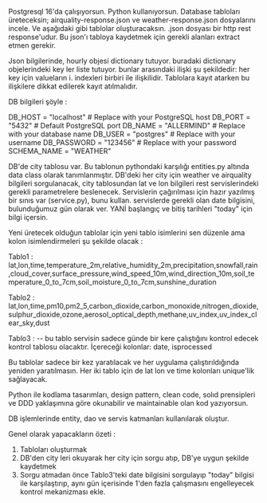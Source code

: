 Postgresql 16'da çalışıyorsun. Python kullanıyorsun. Database tabloları üreteceksin; airquality-response.json  ve weather-response.json dosyalarını incele. Ve aşağıdaki gibi tablolar oluşturacaksın. .json dosyası bir http rest response'udur. Bu json'ı tabloya kaydetmek için gerekli alanları extract etmen gerekir. 

Json bilgilerinde, hourly objesi dictionary tutuyor. buradaki dictionary objelerindeki key ler liste tutuyor. bunlar arasındaki ilişki şu şekildedir: 
her key için valueların i. indexleri birbiri ile ilişkilidir. Tablolara kayıt atarken bu ilişkilere dikkat edilerek kayıt atılmalıdır.

DB bilgileri şöyle : 

DB_HOST = "localhost"  # Replace with your PostgreSQL host
DB_PORT = "5432"       # Default PostgreSQL port
DB_NAME = "ALLERMIND"  # Replace with your database name
DB_USER = "postgres"       # Replace with your username
DB_PASSWORD = "123456"   # Replace with your password
SCHEMA_NAME = "WEATHER"

DB'de city tablosu var. Bu tablonun pythondaki karşılığı entities.py altında data class olarak tanımlanmıştır.
DB'deki her city için weather ve airquality bilgileri sorgulanacak, city tablosundan lat ve lon bilgileri rest servislerindeki gerekli parametrelere beslenecek. Servislerin çağırılması için hazır yazılmış bir sınıs var (service.py), bunu kullan. servislerde gerekli olan date bilgisini, bulunduğumuz gün olarak ver. YANİ başlangıç ve bitiş tarihleri "today" için bilgi içersin. 

Yeni üretecek olduğun tablolar için yeni tablo isimlerini sen düzenle ama kolon isimlendirmeleri şu şekilde olacak : 

Tablo1 : 
lat,lon,time,temperature_2m,relative_humidity_2m,precipitation,snowfall,rain,cloud_cover,surface_pressure,wind_speed_10m,wind_direction_10m,soil_temperature_0_to_7cm,soil_moisture_0_to_7cm,sunshine_duration

Tablo2 :
lat,lon,time,pm10,pm2_5,carbon_dioxide,carbon_monoxide,nitrogen_dioxide,sulphur_dioxide,ozone,aerosol_optical_depth,methane,uv_index,uv_index_clear_sky,dust

Tablo3 : -- bu tablo servisin sadece günde bir kere çalıştığını kontrol edecek kontrol tablosu olacaktır. İçereceği kolonlar: 
date, isprocessed

Bu tablolar sadece bir kez yaratılacak ve her uygulama çalıştırıldığında yeniden yaratılmasın. 
Her iki tablo için de lat lon ve time kolonları unique'lik sağlayacak.

Python ile kodlama tasarımları, design pattern, clean code, solıd prensipleri ve DDD yaklaşımına göre  okunabilir ve maintainable olan kod yazıyorsun. 

DB işlemlerinde entity, dao ve servis katmanları kullanılarak oluştur. 

Genel olarak yapacakların özeti : 
1. Tabloları oluşturmak 
2. DB'den city leri okuyarak her city için sorgu atıp, DB'ye uygun şekilde kaydetmek
3. Sorgu atmadan önce Tablo3'teki date bilgisini sorgulayıp "today" bilgisi ile karşılaştırıp, aynı gün içerisinde 1'den fazla çalışmasını engelleyecek kontrol mekanizması ekle.

